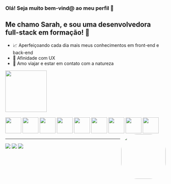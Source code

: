 ### Olá! Seja muito bem-vind@ ao meu perfil 👋

## Me chamo Sarah, e sou uma desenvolvedora full-stack em formação! :rocket:
- :chart_with_upwards_trend: Aperfeiçoando cada dia mais meus conhecimentos em front-end e back-end
- :pushpin: Afinidade com UX
- :cherry_blossom: Amo viajar e estar em contato com a natureza

<img height="130em" src="https://github-readme-stats.vercel.app/api/top-langs/?username=SarahBezerra&layout=compact&langs_count=7&theme=dracula"/>

<div style="display: inline_block"><br>
  <img src="https://img.icons8.com/color/48/000000/javascript--v1.png" width="50px"/>
  <img src="https://img.icons8.com/color/48/000000/html-5--v1.png" width="50px"/>
  <img src="https://img.icons8.com/color/48/000000/css3.png" width="50px"/>
  <img src="https://img.icons8.com/ultraviolet/80/000000/react--v1.png" width="50px"/>
  <img src="https://img.icons8.com/fluency/48/000000/node-js.png" width="50px"/>
  <img src="https://img.icons8.com/color/48/000000/mongodb.png" width=50px />
  <img src="https://img.icons8.com/color/48/000000/postgreesql.png" width=50px />
  <img src="https://img.icons8.com/fluency/48/000000/visual-studio-code-2019.png" width="50px"/>
  <img src="https://img.icons8.com/color/48/000000/linux--v1.png" width="50px"/>
  
  <img align="right" alt="" height="140" style="border-radius:50px;" src="https://steamuserimages-a.akamaihd.net/ugc/1631947648964785474/81CBA15178466DD47195A239232202E78987B714/?imw=637&imh=358&ima=fit&impolicy=Letterbox&imcolor=%23000000&letterbox=true">
</div>

 <hr/> 

<div> 
  <a href="https://www.instagram.com/sarah_bzrra/" target="_blank"><img src="https://img.shields.io/badge/-Instagram-%23E4405F?style=for-the-badge&logo=instagram&logoColor=white"></a>
  <a href = "mailto:sarahbezerra@gmail.com"><img src="https://img.shields.io/badge/-Gmail-%23333?style=for-the-badge&logo=gmail&logoColor=white" target="_blank"></a>
  <a href="https://www.linkedin.com/in/sarah-bezerra-0a8124213/" target="_blank"><img src="https://img.shields.io/badge/-LinkedIn-%230077B5?style=for-the-badge&logo=linkedin&logoColor=white" target="_blank"></a>  
</div>
  
  
